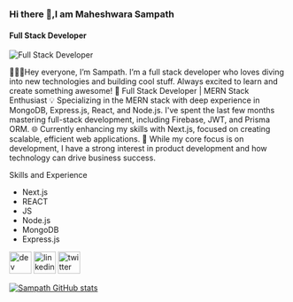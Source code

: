 ### Hi there 👋,I am Maheshwara Sampath
#### Full Stack Developer
![Full Stack Developer](https://cdn.prod.website-files.com/6344c9cef89d6f2270a38908/64dfc8162b86aaaa4236ed07_Header.webp)

👨🏻‍💻Hey everyone, I’m Sampath. I’m a full stack developer who loves diving into new technologies and building cool stuff. Always excited to learn and create something awesome!
🚀 Full Stack Developer | MERN Stack Enthusiast
💡 Specializing in the MERN stack with deep experience in MongoDB, Express.js, React, and Node.js. I've spent the last few months mastering full-stack development, including Firebase, JWT, and Prisma ORM.
🌐 Currently enhancing my skills with Next.js, focused on creating scalable, efficient web applications.
💼 While my core focus is on development, I have a strong interest in product development and how technology can drive business success.



Skills and Experience
* Next.js
* REACT
* JS
* Node.js
* MongoDB
* Express.js


[<img src='https://cdn.jsdelivr.net/npm/simple-icons@3.0.1/icons/hashnode.svg' alt='dev' height='40'>](https://zcodeblog.hashnode.dev/)  [<img src='https://cdn.jsdelivr.net/npm/simple-icons@3.0.1/icons/linkedin.svg' alt='linkedin' height='40'>](https://www.linkedin.com/in/linkedin.com/in/sampath-maheshwara-a1bb551b3/)  [<img src='https://cdn.jsdelivr.net/npm/simple-icons@3.0.1/icons/twitter.svg' alt='twitter' height='40'>]([https://x.com/sxmpath_](https://x.com/sxmpath_)](https://x.com/sxmpath_))  




[![Sampath GitHub stats](https://github-readme-stats.vercel.app/api?username=sampath24-ss)](https://github.com/sampath24-ss/github-readme-stats)
